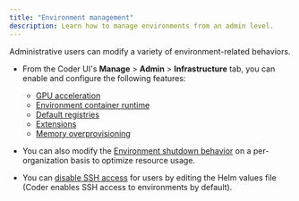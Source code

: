 ```yaml
---
title: "Environment management"
description: Learn how to manage environments from an admin level.
---
```


Administrative users can modify a variety of environment-related behaviors.

- From the Coder UI's **Manage** > **Admin** > **Infrastructure** tab, you can
  enable and configure the following features:

  - [GPU acceleration](gpu-acceleration.md)
  - [Environment container runtime](cvms.md)
  - [Default registries](../registries/default-registry.md)
  - [Extensions](extensions.md)
  - [Memory overprovisioning](memory-overprovisioning.md)

- You can also modify the [Environment shutdown behavior](shutdown.md) on a
  per-organization basis to optimize resource usage.

- You can [disable SSH access](ssh-access.md) for users by editing the Helm
  values file (Coder enables SSH access to environments by default).

<children></children>
